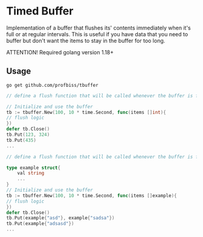 Timed Buffer
============

Implementation of a buffer that flushes its' contents immediately when it's full or at regular intervals. This is useful if you have data that you need to buffer but don't want the items to stay in the buffer for too long.

ATTENTION! Required golang version 1.18+

Usage
-----
`go get github.com/profbiss/tbuffer`


```go
// define a flush function that will be called whenever the buffer is full or the time period has elapsed

// Initialize and use the buffer
tb := tbuffer.New(100, 10 * time.Second, func(items []int){
// flush logic
})
defer tb.Close()
tb.Put(123, 324)
tb.Put(435)
...
```


```go
// define a flush function that will be called whenever the buffer is full or the time period has elapsed

type example struct{
	val string
	...
}
// Initialize and use the buffer
tb := tbuffer.New(100, 10 * time.Second, func(items []example){
// flush logic
})
defer tb.Close()
tb.Put(example{"asd"}, example{"sadsa"})
tb.Put(example{"adsasd"})
...
```